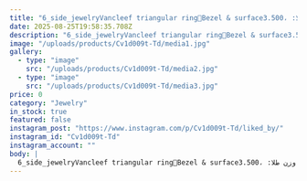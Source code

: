 ```yaml
---
title: "6_side_jewelryVancleef triangular ring🔺️Bezel & surfaceانگشتر رزگلد ونکلیف وزن طلا: ،3.500 grوزن سنگ: 0.060 gr📬برای سفارش و کسب اطلاعات بیشتر به دایرکت مراجعه فرمایید.____________________________#Microsetting #micropaveseting #micropaveseting #Microstingtrainer #bezelsetting #surfacesetting #Production #gold #ring #rose_gold #vancleef #vancleefjewelry #jewellrydesign #Roja_jewelry106wSee translation"
date: 2025-08-25T19:58:35.708Z
description: "6_side_jewelryVancleef triangular ring🔺️Bezel & surfaceانگشتر رزگلد ونکلیف وزن طلا: ،3.500 grوزن سنگ: 0.060 gr📬برای سفارش و کسب اطلاعات بیشتر به دایرکت مراجعه فرمایید.____________________________#Microsetting #micropaveseting #micropaveseting #Microstingtrainer #bezelsetting #surfacesetting #Production #gold #ring #rose_gold #vancleef #vancleefjewelry #jewellrydesign #Roja_jewelry106wSee translation"
image: "/uploads/products/Cv1d009t-Td/media1.jpg"
gallery:
  - type: "image"
    src: "/uploads/products/Cv1d009t-Td/media2.jpg"
  - type: "image"
    src: "/uploads/products/Cv1d009t-Td/media3.jpg"
price: 0
category: "Jewelry"
in_stock: true
featured: false
instagram_post: "https://www.instagram.com/p/Cv1d009t-Td/liked_by/"
instagram_id: "Cv1d009t-Td"
instagram_account: ""
body: |
  6_side_jewelryVancleef triangular ring🔺️Bezel & surfaceانگشتر رزگلد ونکلیف وزن طلا: ،3.500 grوزن سنگ: 0.060 gr📬برای سفارش و کسب اطلاعات بیشتر به دایرکت مراجعه فرمایید.____________________________#Microsetting #micropaveseting #micropaveseting #Microstingtrainer #bezelsetting #surfacesetting #Production #gold #ring #rose_gold #vancleef #vancleefjewelry #jewellrydesign #Roja_jewelry106wSee translation
---
```

